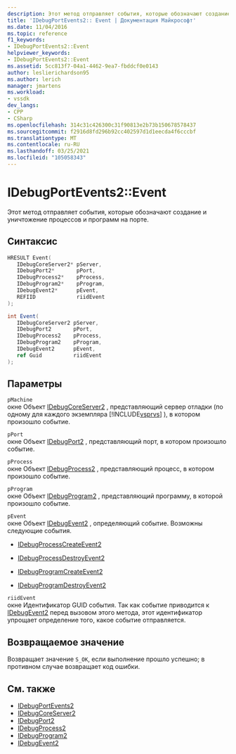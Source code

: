 ```yaml
---
description: Этот метод отправляет события, которые обозначают создание и уничтожение процессов и программ на порте.
title: 'IDebugPortEvents2:: Event | Документация Майкрософт'
ms.date: 11/04/2016
ms.topic: reference
f1_keywords:
- IDebugPortEvents2::Event
helpviewer_keywords:
- IDebugPortEvents2::Event
ms.assetid: 5cc813f7-04a1-4462-9ea7-fbddcf0e0143
author: leslierichardson95
ms.author: lerich
manager: jmartens
ms.workload:
- vssdk
dev_langs:
- CPP
- CSharp
ms.openlocfilehash: 314c31c426300c31f90813e2b73b150678578437
ms.sourcegitcommit: f2916d8fd296b92cc402597d1d1eecda4f6cccbf
ms.translationtype: MT
ms.contentlocale: ru-RU
ms.lasthandoff: 03/25/2021
ms.locfileid: "105058343"
---
```

# <a name="idebugportevents2event"></a>IDebugPortEvents2::Event
Этот метод отправляет события, которые обозначают создание и уничтожение процессов и программ на порте.

## <a name="syntax"></a>Синтаксис

```cpp
HRESULT Event(
   IDebugCoreServer2* pServer,
   IDebugPort2*       pPort,
   IDebugProcess2*    pProcess,
   IDebugProgram2*    pProgram,
   IDebugEvent2*      pEvent,
   REFIID             riidEvent
);
```

```csharp
int Event(
   IDebugCoreServer2 pServer,
   IDebugPort2       pPort,
   IDebugProcess2    pProcess,
   IDebugProgram2    pProgram,
   IDebugEvent2      pEvent,
   ref Guid          riidEvent
);
```

## <a name="parameters"></a>Параметры
`pMachine`\
окне Объект [IDebugCoreServer2](../../../extensibility/debugger/reference/idebugcoreserver2.md) , представляющий сервер отладки (по одному для каждого экземпляра [!INCLUDE[vsprvs](../../../code-quality/includes/vsprvs_md.md)] ), в котором произошло событие.

`pPort`\
окне Объект [IDebugPort2](../../../extensibility/debugger/reference/idebugport2.md) , представляющий порт, в котором произошло событие.

`pProcess`\
окне Объект [IDebugProcess2](../../../extensibility/debugger/reference/idebugprocess2.md) , представляющий процесс, в котором произошло событие.

`pProgram`\
окне Объект [IDebugProgram2](../../../extensibility/debugger/reference/idebugprogram2.md) , представляющий программу, в которой произошло событие.

`pEvent`\
окне Объект [IDebugEvent2](../../../extensibility/debugger/reference/idebugevent2.md) , определяющий событие. Возможны следующие события.

- [IDebugProcessCreateEvent2](../../../extensibility/debugger/reference/idebugprocesscreateevent2.md)

- [IDebugProcessDestroyEvent2](../../../extensibility/debugger/reference/idebugprocessdestroyevent2.md)

- [IDebugProgramCreateEvent2](../../../extensibility/debugger/reference/idebugprogramcreateevent2.md)

- [IDebugProgramDestroyEvent2](../../../extensibility/debugger/reference/idebugprogramdestroyevent2.md)

`riidEvent`\
окне Идентификатор GUID события. Так как событие приводится к [IDebugEvent2](../../../extensibility/debugger/reference/idebugevent2.md) перед вызовом этого метода, этот идентификатор упрощает определение того, какое событие отправляется.

## <a name="return-value"></a>Возвращаемое значение
 Возвращает значение `S_OK`, если выполнение прошло успешно; в противном случае возвращает код ошибки.

## <a name="see-also"></a>См. также
- [IDebugPortEvents2](../../../extensibility/debugger/reference/idebugportevents2.md)
- [IDebugCoreServer2](../../../extensibility/debugger/reference/idebugcoreserver2.md)
- [IDebugPort2](../../../extensibility/debugger/reference/idebugport2.md)
- [IDebugProcess2](../../../extensibility/debugger/reference/idebugprocess2.md)
- [IDebugProgram2](../../../extensibility/debugger/reference/idebugprogram2.md)
- [IDebugEvent2](../../../extensibility/debugger/reference/idebugevent2.md)
